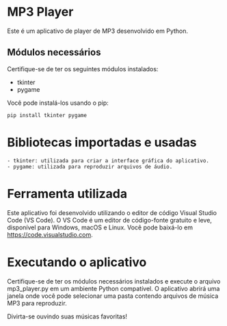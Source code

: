 # MP3 Player

Este é um aplicativo de player de MP3 desenvolvido em Python.

## Módulos necessários

Certifique-se de ter os seguintes módulos instalados:

- tkinter
- pygame

Você pode instalá-los usando o pip:

```shell
pip install tkinter pygame
```
# Bibliotecas importadas e usadas

    - tkinter: utilizada para criar a interface gráfica do aplicativo.
    - pygame: utilizada para reproduzir arquivos de áudio.

# Ferramenta utilizada 

Este aplicativo foi desenvolvido utilizando o editor de código Visual Studio Code (VS Code). O VS Code é um editor de código-fonte gratuito e leve, disponível para Windows, macOS e Linux. Você pode baixá-lo em https://code.visualstudio.com.

# Executando o aplicativo

Certifique-se de ter os módulos necessários instalados e execute o arquivo mp3_player.py em um ambiente Python compatível. O aplicativo abrirá uma janela onde você pode selecionar uma pasta contendo arquivos de música MP3 para reproduzir.

Divirta-se ouvindo suas músicas favoritas!

